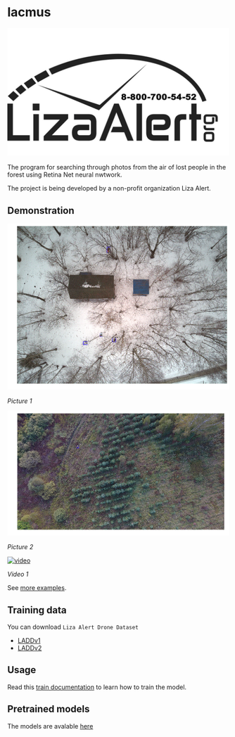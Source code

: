 # lacmus

![logo](docs/imgs/la-logo.jpg)

The program for searching through photos from the air of lost people in the forest using Retina Net neural nwtwork.

The project is being developed by a non-profit organization Liza Alert.

## Demonstration

![01](docs/imgs/examples/02.png)

*Picture 1*

![02](docs/imgs/examples/08.png)

*Picture 2*

[![video](http://img.youtube.com/vi/9pVtPM4bzww/0.jpg)](http://www.youtube.com/watch?v=9pVtPM4bzww)

*Video 1*

See [more examples](docs/work-demo.md).

## Training data

You can download `Liza Alert Drone Dataset` 
- [LADDv1](https://yadi.sk/d/4Hz_1qpiNbHhpQ)
- [LADDv2](https://yadi.sk/d/IBoACy3LOG8Cig)

## Usage

Read this [train documentation](docs/train-usage.md) to learn how to train the model.

## Pretrained models

The models are avalable [here](https://github.com/lizaalert/lacmus/releases/tag/0.1.1)
